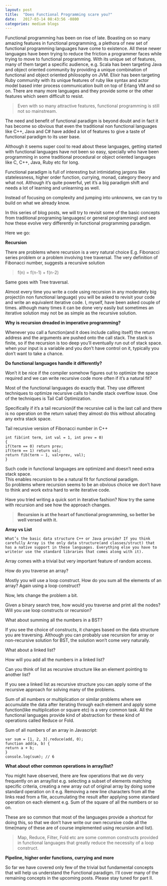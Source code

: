 ```yaml
---
layout: post
title:  "Does Functional Programming scare you?"
date:   2017-03-14 08:43:56 -0800
categories: medium blogs
--- 
```


Functional programming has been on rise of late. Boasting on so many amazing features in functional programming, a plethora of new set of functional programming languages have come to existence. All these newer languages have been trying to reduce the friction a programmer faces while trying to move to functional programming. With its unique set of features, many of them target a specific audience, e.g. Scala has been targeting Java and object oriented community by providing a unique combination of functional and object oriented philosophy on JVM. Elixir has been targeting Ruby community with its unique features of ruby like syntax and actor model based inter process communication built on top of Erlang VM and so on. There are many more languages and they provide some or the other features which seem difficult to resist.
> Even with so many attractive features, functional programming is still not so mainstream.  
  
The need and benefit of functional paradigm is beyond doubt and in fact it has become so obvious that even the traditional non functional languages like C++, Java and C# have added a lot of features to give a taste of functional paradigm to its user base.  
  
Although it seems super cool to read about these languages, getting started with functional languages have not been so easy, specially who have been programming in some traditional procedural or object oriented languages like C, C++, Java, Ruby etc for long.  
  
Functional paradigm is full of interesting but intimidating jargons like statelessness, higher order function, currying, monad, category theory and what not.
Although it’s quite powerful, yet it’s a big paradigm shift and needs a lot of learning and unlearning as well.  
  
Instead of focusing on complexity and jumping into unknowns, we can try to build on what we already know.  
  
In this series of blog posts, we will try to revisit some of the basic concepts from traditional programing languages( or general programming) and see how these evolve very differently in functional programming paradigm.  
  
Here we go:
  
**Recursion**  
  
There are problems where recursion is a very natural choice E.g. Fibonacci series problem or a problem involving tree traversal. The very definition of Fibonacci number, suggests a recursive solution  
  
> f(n) = f(n-1) + f(n-2)  
     
Same goes with Tree traversal.  
  
Almost every time you write a code using recursion in any moderately big project(in non functional language) you will be asked to revisit your code and write an equivalent iterative code. I, myself, have been asked couple of times. although many times it can be done very easily but sometimes an iterative solution may not be as simple as the recursive solution.  
  
**Why is recursion dreaded in imperative programming?**  
  
Whenever you call a function(and it does include calling itself) the return address and the arguments are pushed onto the call stack. The stack is finite, so if the recursion is too deep you’ll eventually run out of stack space. when your input is a variable and you don’t have control on it, typically you don’t want to take a chance.  
  
**Do functional languages handle it differently?**  
  
Won’t it be nice if the compiler somehow figures out to optimize the space required and we can write recursive code more often if it’s a natural fit?  
  
Most of the functional languages do exactly that. They use different techniques to optimize recursive calls to handle stack overflow issue. One of the techniques is Tail Call Optimization.  
  
Specifically if it’s a tail recursion(if the recursive call is the last call and there is no operation on the return value) they almost do this without allocating any extra stack space.  
  
Tail recursive version of Fibonacci number in C++

```
int fib(int term, int val = 1, int prev = 0)
{
if(term == 0) return prev;
if(term == 1) return val;
return fib(term — 1, val+prev, val);
}
```   
  
Such code in functional languages are optimized and doesn’t need extra stack space.  
This enables recursion to be a natural fit for functional paradigm.  
So problems where recursion seems to be an obvious choice we don’t have to think and work extra hard to write iterative code.  

Have you tried writing a quick sort in iterative fashion? Now try the same with recursion and see how the approach changes.  

> **Recursion is at the heart of functional programming, so better be well versed with it.**  

**Array vs List**  

 ```
 What’s the basic data structure C++ or Java provide? If you think carefully Array is the only data structure(and classes/struct) that has a native support in these languages. Everything else you have to write(or use the standard libraries that comes along with it).
 ```  
  
Array comes with a trivial but very important feature of random access.  
  
How do you traverse an array?  
  
Mostly you will use a loop construct. How do you sum all the elements of an array? Again using a loop construct?  
  
Now, lets change the problem a bit.  
  
Given a binary search tree, how would you traverse and print all the nodes? Will you use loop constructs or recursion?  
  
What about summing all the numbers in a BST?  
  
If you see the choice of constructs, it changes based on the data structure you are traversing. Although you can probably use recursion for array or non-recursive solution for BST, the solution won’t come very naturally.  
  
What about a linked list?  
  
How will you add all the numbers in a linked list?  
  
Can you think of list as recursive structure like an element pointing to another list?  
  
If you see a linked list as recursive structure you can apply some of the recursive approach for solving many of the problems.  
  
Sum of all numbers or multiplication or similar problems where we accumulate the data after iterating through each element and apply some function(like multiplication or square etc) is a very common task. All the functional languages provide kind of abstraction for these kind of operations called Reduce or Fold.  
  
Sum of all numbers of an array in Javascript:  
```
var sum = [1, 2, 3].reduce(add, 0);
function add(a, b) {
return a + b;
}
console.log(sum); // 6
```

**What about other common operations in array/list?**  
  
You might have observed, there are few operations that we do very frequently on an array/list e.g. selecting a subset of elements matching specific criteria, creating a new array out of original array by doing some standard operation on it e.g. Removing a new line characters from all the links read from a file, accumulating the result after applying some standard operation on each element e.g. Sum of the square of all the numbers or so on.  
  
These are so common that most of the languages provide a shortcut for doing this, so that we don’t have write our own recursive code all the time(many of these are of course implemented using recursion and list).
  
> Map, Reduce, Filter, Fold etc are some common constructs provided in functional languages that greatly reduce the necessity of a loop construct.  
  
**Pipeline, higher order functions, currying and more**  
  
So far we have covered only few of the trivial but fundamental concepts that will help us understand the Functional paradigm. I’ll cover many of the remaining concepts in the upcoming posts. Please stay tuned for part II.